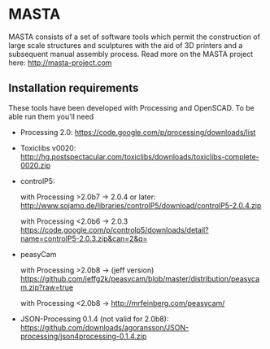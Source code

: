 MASTA
=====

MASTA consists of a set of software tools which permit the construction of large scale structures and sculptures with the aid of 3D printers and a subsequent manual assembly process.
Read more on the MASTA project here: http://masta-project.com

Installation requirements
-------------------------

These tools have been developed with Processing and OpenSCAD. To be able run them you'll need

*   Processing 2.0: https://code.google.com/p/processing/downloads/list
*   Toxiclibs v0020: http://hg.postspectacular.com/toxiclibs/downloads/toxiclibs-complete-0020.zip
*   controlP5:

    with Processing >2.0b7 -> 2.0.4 or later: http://www.sojamo.de/libraries/controlP5/download/controlP5-2.0.4.zip
    
    with Processing <2.0b6 -> 2.0.3 https://code.google.com/p/controlp5/downloads/detail?name=controlP5-2.0.3.zip&can=2&q=

* peasyCam

  with Processing >2.0b8 -> (jeff version) https://github.com/jeffg2k/peasycam/blob/master/distribution/peasycam.zip?raw=true
  
  with Processing <2.0b8 -> http://mrfeinberg.com/peasycam/

* JSON-Processing 0.1.4 (not valid for 2.0b8): https://github.com/downloads/agoransson/JSON-processing/json4processing-0.1.4.zip
